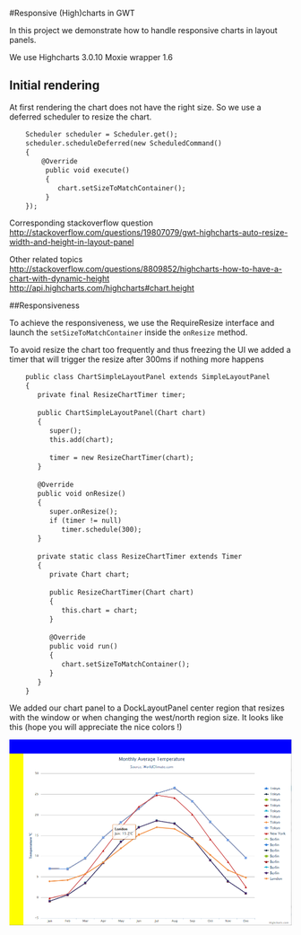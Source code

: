 #Responsive (High)charts in GWT

In this project we demonstrate how to handle responsive charts in layout panels.

We use Highcharts 3.0.10
Moxie wrapper 1.6

## Initial rendering
At first rendering the chart does not have the right size. So we use a deferred scheduler to resize the chart.

        
        Scheduler scheduler = Scheduler.get();
        scheduler.scheduleDeferred(new ScheduledCommand()
        {
            @Override
             public void execute()
             {
                chart.setSizeToMatchContainer();
             }
        });

Corresponding stackoverflow question
http://stackoverflow.com/questions/19807079/gwt-highcharts-auto-resize-width-and-height-in-layout-panel

Other related topics
http://stackoverflow.com/questions/8809852/highcharts-how-to-have-a-chart-with-dynamic-height
http://api.highcharts.com/highcharts#chart.height

##Responsiveness

To achieve the responsiveness, we use the RequireResize interface and launch the `setSizeToMatchContainer`  inside the `onResize` method.

To avoid resize the chart too frequently and thus freezing the UI we added a timer that will trigger the resize after 300ms if nothing more happens

        public class ChartSimpleLayoutPanel extends SimpleLayoutPanel
        {
           private final ResizeChartTimer timer;
        
           public ChartSimpleLayoutPanel(Chart chart)
           {
              super();
              this.add(chart);
        
              timer = new ResizeChartTimer(chart);
           }
        
           @Override
           public void onResize()
           {
              super.onResize();
              if (timer != null)
                 timer.schedule(300);
           }
        
           private static class ResizeChartTimer extends Timer
           {
              private Chart chart;
        
              public ResizeChartTimer(Chart chart)
              {
                 this.chart = chart;
              }
        
              @Override
              public void run()
              {
                 chart.setSizeToMatchContainer();
              }
           }
        }


We added our chart panel to a DockLayoutPanel center region that resizes with the window or when changing the west/north region size. It looks like this (hope you will appreciate the nice colors !)

![Responsive](./gwthighcharts.png)
